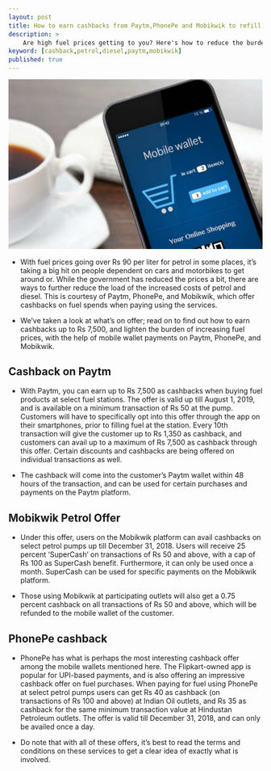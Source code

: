 ```yaml
---
layout: post
title: How to earn cashbacks from Paytm,PhonePe and Mobikwik to refill Petrol,diesel
description: >
    Are high fuel prices getting to you? Here's how to reduce the burden a bit
keyword: [cashback,petrol,diesel,paytm,mobikwik]
published: true
---
```


![mobi](/assets/img/blog/mbkwk.jpg)

* With fuel prices going over Rs 90 per liter for petrol in some places, it’s taking a big hit on people dependent on cars and motorbikes to get around or. While the government has reduced the prices a bit, there are ways to further reduce the load of the increased costs of petrol and diesel. This is courtesy of Paytm, PhonePe, and Mobikwik, which offer cashbacks on fuel spends when paying using the services.

* We’ve taken a look at what’s on offer; read on to find out how to earn cashbacks up to Rs 7,500, and lighten the burden of increasing fuel prices, with the help of mobile wallet payments on Paytm, PhonePe, and Mobikwik.

## Cashback on Paytm
* With Paytm, you can earn up to Rs 7,500 as cashbacks when buying fuel products at select fuel stations. The offer is valid up till August 1, 2019, and is available on a minimum transaction of Rs 50 at the pump. Customers will have to specifically opt into this offer through the app on their smartphones, prior to filling fuel at the station. Every 10th transaction will give the customer up to Rs 1,350 as cashback, and customers can avail up to a maximum of Rs 7,500 as cashback through this offer. Certain discounts and cashbacks are being offered on individual transactions as well.

* The cashback will come into the customer’s Paytm wallet within 48 hours of the transaction, and can be used for certain purchases and payments on the Paytm platform.
## Mobikwik Petrol Offer
* Under this offer, users on the Mobikwik platform can avail cashbacks on select petrol pumps up till December 31, 2018. Users will receive 25 percent ‘SuperCash’ on transactions of Rs 50 and above, with a cap of Rs 100 as SuperCash benefit. Furthermore, it can only be used once a month. SuperCash can be used for specific payments on the Mobikwik platform.

* Those using Mobikwik at participating outlets will also get a 0.75 percent cashback on all transactions of Rs 50 and above, which will be refunded to the mobile wallet of the customer.
## PhonePe cashback
* PhonePe has what is perhaps the most interesting cashback offer among the mobile wallets mentioned here. The Flipkart-owned app is popular for UPI-based payments, and is also offering an impressive cashback offer on fuel purchases. When paying for fuel using PhonePe at select petrol pumps users can get Rs 40 as cashback (on transactions of Rs 100 and above) at Indian Oil outlets, and Rs 35 as cashback for the same minimum transaction value at Hindustan Petroleum outlets. The offer is valid till December 31, 2018, and can only be availed once a day.

* Do note that with all of these offers, it’s best to read the terms and conditions on these services to get a clear idea of exactly what is involved.

